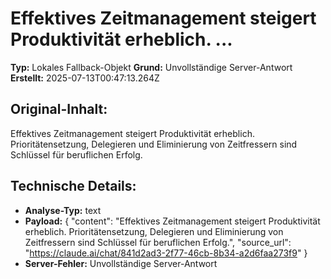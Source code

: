 # Effektives Zeitmanagement steigert Produktivität erheblich. ...

**Typ:** Lokales Fallback-Objekt
**Grund:** Unvollständige Server-Antwort
**Erstellt:** 2025-07-13T00:47:13.264Z

## Original-Inhalt:

Effektives Zeitmanagement steigert Produktivität erheblich. Prioritätensetzung, Delegieren und Eliminierung von Zeitfressern sind Schlüssel für beruflichen Erfolg.

## Technische Details:

- **Analyse-Typ:** text
- **Payload:** {
  "content": "Effektives Zeitmanagement steigert Produktivität erheblich. Prioritätensetzung, Delegieren und Eliminierung von Zeitfressern sind Schlüssel für beruflichen Erfolg.",
  "source_url": "https://claude.ai/chat/841d2ad3-2f77-46cb-8b34-a2d6faa273f9"
}
- **Server-Fehler:** Unvollständige Server-Antwort